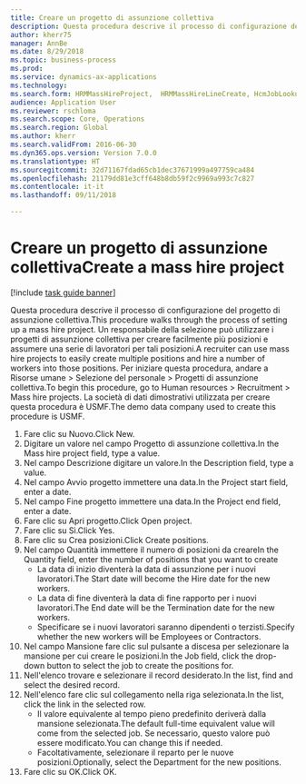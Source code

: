 ```yaml
--- 
title: Creare un progetto di assunzione collettiva
description: Questa procedura descrive il processo di configurazione del progetto di assunzione collettiva.
author: kherr75
manager: AnnBe
ms.date: 8/29/2018
ms.topic: business-process
ms.prod: 
ms.service: dynamics-ax-applications
ms.technology: 
ms.search.form: HRMMassHireProject,  HRMMassHireLineCreate, HcmJobLookup
audience: Application User
ms.reviewer: rschloma
ms.search.scope: Core, Operations
ms.search.region: Global
ms.author: kherr
ms.search.validFrom: 2016-06-30
ms.dyn365.ops.version: Version 7.0.0
ms.translationtype: HT
ms.sourcegitcommit: 32d71167fdad65cb1dec37671999a497759ca484
ms.openlocfilehash: 21179dd81e3cff648b8db59f2c9969a993c7c827
ms.contentlocale: it-it
ms.lasthandoff: 09/11/2018

---
```

# <a name="create-a-mass-hire-project"></a><span data-ttu-id="662c9-103">Creare un progetto di assunzione collettiva</span><span class="sxs-lookup"><span data-stu-id="662c9-103">Create a mass hire project</span></span>

[!include [task guide banner](../../includes/task-guide-banner.md)]

<span data-ttu-id="662c9-104">Questa procedura descrive il processo di configurazione del progetto di assunzione collettiva.</span><span class="sxs-lookup"><span data-stu-id="662c9-104">This procedure walks through the process of setting up a mass hire project.</span></span> <span data-ttu-id="662c9-105">Un responsabile della selezione può utilizzare i progetti di assunzione collettiva per creare facilmente più posizioni e assumere una serie di lavoratori per tali posizioni.</span><span class="sxs-lookup"><span data-stu-id="662c9-105">A recruiter can use mass hire projects to easily create multiple positions and hire a number of workers into those positions.</span></span> <span data-ttu-id="662c9-106">Per iniziare questa procedura, andare a Risorse umane > Selezione del personale > Progetti di assunzione collettiva.</span><span class="sxs-lookup"><span data-stu-id="662c9-106">To begin this procedure, go to Human resources > Recruitment > Mass hire projects.</span></span> <span data-ttu-id="662c9-107">La società di dati dimostrativi utilizzata per creare questa procedura è USMF.</span><span class="sxs-lookup"><span data-stu-id="662c9-107">The demo data company used to create this procedure is USMF.</span></span>

1. <span data-ttu-id="662c9-108">Fare clic su Nuovo.</span><span class="sxs-lookup"><span data-stu-id="662c9-108">Click New.</span></span>
2. <span data-ttu-id="662c9-109">Digitare un valore nel campo Progetto di assunzione collettiva.</span><span class="sxs-lookup"><span data-stu-id="662c9-109">In the Mass hire project field, type a value.</span></span>
3. <span data-ttu-id="662c9-110">Nel campo Descrizione digitare un valore.</span><span class="sxs-lookup"><span data-stu-id="662c9-110">In the Description field, type a value.</span></span>
4. <span data-ttu-id="662c9-111">Nel campo Avvio progetto immettere una data.</span><span class="sxs-lookup"><span data-stu-id="662c9-111">In the Project start field, enter a date.</span></span>
5. <span data-ttu-id="662c9-112">Nel campo Fine progetto immettere una data.</span><span class="sxs-lookup"><span data-stu-id="662c9-112">In the Project end field, enter a date.</span></span>
6. <span data-ttu-id="662c9-113">Fare clic su Apri progetto.</span><span class="sxs-lookup"><span data-stu-id="662c9-113">Click Open project.</span></span>
7. <span data-ttu-id="662c9-114">Fare clic su Sì.</span><span class="sxs-lookup"><span data-stu-id="662c9-114">Click Yes.</span></span>
8. <span data-ttu-id="662c9-115">Fare clic su Crea posizioni.</span><span class="sxs-lookup"><span data-stu-id="662c9-115">Click Create positions.</span></span>
9. <span data-ttu-id="662c9-116">Nel campo Quantità immettere il numero di posizioni da creare</span><span class="sxs-lookup"><span data-stu-id="662c9-116">In the Quantity field, enter the number of positions that you want to create</span></span>
    * <span data-ttu-id="662c9-117">La data di inizio diventerà la data di assunzione per i nuovi lavoratori.</span><span class="sxs-lookup"><span data-stu-id="662c9-117">The Start date will become the Hire date for the new workers.</span></span>  
    * <span data-ttu-id="662c9-118">La data di fine diventerà la data di fine rapporto per i nuovi lavoratori.</span><span class="sxs-lookup"><span data-stu-id="662c9-118">The End date will be the Termination date for the new workers.</span></span>  
    * <span data-ttu-id="662c9-119">Specificare se i nuovi lavoratori saranno dipendenti o terzisti.</span><span class="sxs-lookup"><span data-stu-id="662c9-119">Specify whether the new workers will be Employees or Contractors.</span></span>  
10. <span data-ttu-id="662c9-120">Nel campo Mansione fare clic sul pulsante a discesa per selezionare la mansione per cui creare le posizioni.</span><span class="sxs-lookup"><span data-stu-id="662c9-120">In the Job field, click the drop-down button to select the job to create the positions for.</span></span>
11. <span data-ttu-id="662c9-121">Nell'elenco trovare e selezionare il record desiderato.</span><span class="sxs-lookup"><span data-stu-id="662c9-121">In the list, find and select the desired record.</span></span>
12. <span data-ttu-id="662c9-122">Nell'elenco fare clic sul collegamento nella riga selezionata.</span><span class="sxs-lookup"><span data-stu-id="662c9-122">In the list, click the link in the selected row.</span></span>
    * <span data-ttu-id="662c9-123">Il valore equivalente al tempo pieno predefinito deriverà dalla mansione selezionata.</span><span class="sxs-lookup"><span data-stu-id="662c9-123">The default full-time equivalent value will come from the selected job.</span></span> <span data-ttu-id="662c9-124">Se necessario, questo valore può essere modificato.</span><span class="sxs-lookup"><span data-stu-id="662c9-124">You can change this if needed.</span></span>  
    * <span data-ttu-id="662c9-125">Facoltativamente, selezionare il reparto per le nuove posizioni.</span><span class="sxs-lookup"><span data-stu-id="662c9-125">Optionally, select the Department for the new positions.</span></span>  
13. <span data-ttu-id="662c9-126">Fare clic su OK.</span><span class="sxs-lookup"><span data-stu-id="662c9-126">Click OK.</span></span>



